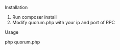 Installation

1. Run composer install
2. Modify quorum.php with your ip and port of RPC

Usage

php quorum.php